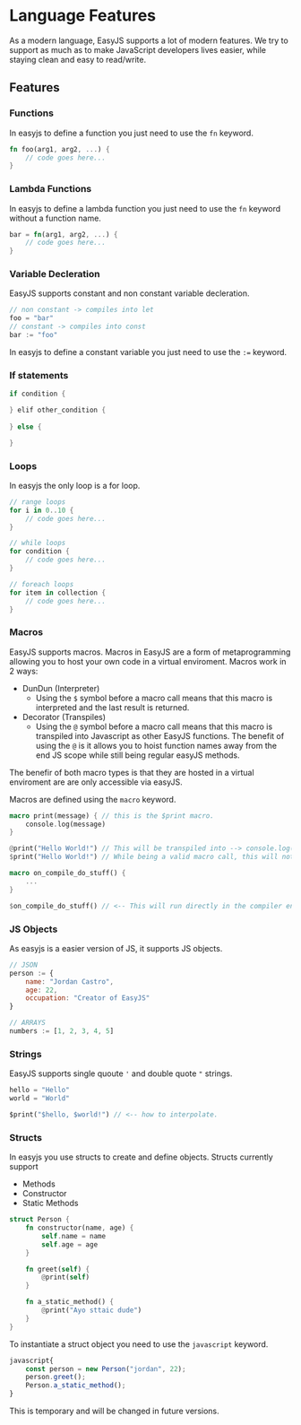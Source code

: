 # Language Features

As a modern language, EasyJS supports a lot of modern features. We try to support as much as to make JavaScript developers lives easier, while staying clean and easy to read/write.

## Features

### Functions
In easyjs to define a function you just need to use the `fn` keyword.
```rust
fn foo(arg1, arg2, ...) {
    // code goes here...
}
```

### Lambda Functions
In easyjs to define a lambda function you just need to use the `fn` keyword without a function name.
```rust
bar = fn(arg1, arg2, ...) {
    // code goes here...
}
```

### Variable Decleration
EasyJS supports constant and non constant variable decleration.
```rust
// non constant -> compiles into let
foo = "bar"
// constant -> compiles into const
bar := "foo"
```
In easyjs to define a constant variable you just need to use the `:=` keyword.

### If statements
```rust
if condition {

} elif other_condition {
    
} else {

}
```

### Loops
In easyjs the only loop is a for loop.
```rust
// range loops
for i in 0..10 {
    // code goes here...
}

// while loops
for condition {
    // code goes here...
}

// foreach loops
for item in collection {
    // code goes here...
}
```

### Macros
EasyJS supports macros. Macros in EasyJS are a form of metaprogramming allowing you to host your own code in a virtual enviroment.
Macros work in 2 ways:

- DunDun (Interpreter)
    - Using the `$` symbol before a macro call means that this macro is interpreted and the last result is returned.
- Decorator (Transpiles)
    - Using the `@` symbol before a macro call means that this macro is transpiled into Javascript as other EasyJS functions. The benefit
    of using the `@` is it allows you to hoist function names away from the end JS scope while still being regular easyJS methods.

The benefir of both macro types is that they are hosted in a virtual enviroment are are only accessible via easyJS.


Macros are defined using the `macro` keyword.
```rust
macro print(message) { // this is the $print macro.
    console.log(message)
}

@print("Hello World!") // This will be transpiled into --> console.log("Hello World!")
$print("Hello World!") // While being a valid macro call, this will not produce any result because nothing is being returned.

macro on_compile_do_stuff() {
    ...
}

$on_compile_do_stuff() // <-- This will run directly in the compiler enviroment.
```

### JS Objects
As easyjs is a easier version of JS, it supports JS objects.
```javascript
// JSON
person := {
    name: "Jordan Castro",
    age: 22,
    occupation: "Creator of EasyJS"
}

// ARRAYS
numbers := [1, 2, 3, 4, 5]
```

### Strings
EasyJS supports single quoute `'` and double quote `"` strings.
```dart
hello = "Hello"
world = "World"

$print("$hello, $world!") // <-- how to interpolate.
```

### Structs
In easyjs you use structs to create and define objects. Structs currently support

- Methods
- Constructor
- Static Methods

```rust
struct Person {
    fn constructor(name, age) {
        self.name = name
        self.age = age
    }

    fn greet(self) {
        @print(self)
    }

    fn a_static_method() {
        @print("Ayo sttaic dude")
    }
}
```
To instantiate a struct object you need to use the `javascript` keyword.
```javascript
javascript{
    const person = new Person("jordan", 22);
    person.greet();
    Person.a_static_method();
}
```
This is temporary and will be changed in future versions.